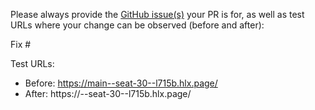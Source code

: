 Please always provide the [GitHub issue(s)](../issues) your PR is for, as well as test URLs where your change can be observed (before and after):

Fix #<gh-issue-id>

Test URLs:
- Before: https://main--seat-30--l715b.hlx.page/
- After: https://<branch>--seat-30--l715b.hlx.page/
